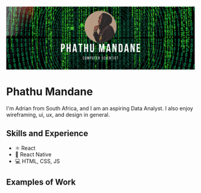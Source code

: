 ![Design and Development](https://github.com/mandaneofficial/mandaneofficial/blob/7f0df882321b9f59ccc1a3d1881aa23a4ba11a56/Dark%20Blue%20Holographic%20Twitter%20Header.png)

# Phathu Mandane
I'm Adrian from South Africa, and I am an aspiring Data Analyst. I also enjoy wireframing, ui, ux, and design in general. 

## Skills and Experience
* ⚛ React
* 📱 React Native
* 💻 HTML, CSS, JS

## Examples of Work
